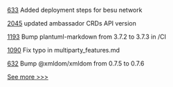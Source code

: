 
[633](https://github.com/hyperledger-labs/blockchain-carbon-accounting/pull/633) Added deployment steps for besu network

[2045](https://github.com/hyperledger/bevel/pull/2045) updated ambassador CRDs API version

[1193](https://github.com/hyperledger/besu-docs/pull/1193) Bump plantuml-markdown from 3.7.2 to 3.7.3 in /CI

[1090](https://github.com/hyperledger/firefly/pull/1090) Fix typo in multiparty_features.md

[632](https://github.com/hyperledger-labs/blockchain-carbon-accounting/pull/632) Bump @xmldom/xmldom from 0.7.5 to 0.7.6


[See more >>>](https://start-here.hyperledger.org/pull-requests)
